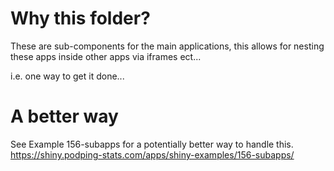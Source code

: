 # Why this folder?
These are sub-components for the main applications,  this allows for nesting these apps inside other apps via iframes ect...

i.e. one way to get it done...

 # A better way
 See Example 156-subapps for a potentially better way to handle this. https://shiny.podping-stats.com/apps/shiny-examples/156-subapps/